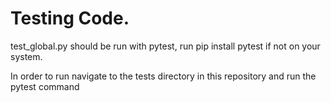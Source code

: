 # Testing Code.

test_global.py should be run with pytest, run pip install pytest if not on your system.

In order to run navigate to the tests directory in this repository and run the pytest command